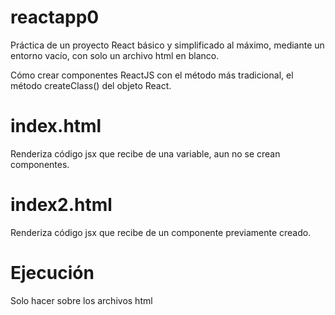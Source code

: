 # reactapp0

Práctica de un proyecto React básico y simplificado al máximo, mediante un entorno vacío, con solo un archivo html en blanco. 

Cómo crear componentes ReactJS con el método más tradicional, el método createClass() del objeto React.

# index.html

Renderiza código jsx que recibe de una variable, aun no se crean componentes.

# index2.html

Renderiza código jsx que recibe de un componente previamente creado.

# Ejecución

Solo hacer sobre los archivos html